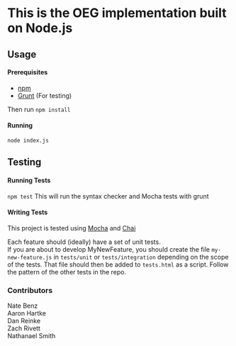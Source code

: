 This is the OEG implementation built on Node.js
===============================================

Usage
-----

#### Prerequisites
  * [npm](http://npmjs.com)
  * [Grunt](http://gruntjs.com) (For testing)

Then run `npm install`

#### Running
`node index.js`

Testing
-------

#### Running Tests
`npm test`
This will run the syntax checker and Mocha tests with grunt

#### Writing Tests
This project is tested using [Mocha](http://mochajs.org) and [Chai](http://chaijs.com)

Each feature should (ideally) have a set of unit tests.  
If you are about to develop MyNewFeature, you should create the file `my-new-feature.js`
in `tests/unit` or `tests/integration` depending on the scope of the tests. That file
should then be added to `tests.html` as a script. Follow the pattern of the other
tests in the repo.


### Contributors

Nate Benz  
Aaron Hartke  
Dan Reinke  
Zach Rivett  
Nathanael Smith  
